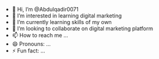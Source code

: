 - 👋 Hi, I’m @Abdulqadir0071
- 👀 I’m interested in learning digital marketing
- 🌱 I’m currently learning skills of my own 
- 💞️ I’m looking to collaborate on digital marketing platform
- 📫 How to reach me ...
- 😄 Pronouns: ...
- ⚡ Fun fact: ...

<!---
Abdulqadir0071/Abdulqadir0071 is a ✨ special ✨ repository because its `README.md` (this file) appears on your GitHub profile.
You can click the Preview link to take a look at your changes.
--->
